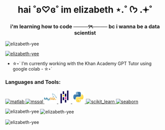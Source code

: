 <h1 align="center">hai ˚ʚ♡ɞ˚ im elizabeth ⋆.˚ ᡣ𐭩 .𖥔˚</h1>
<h3 align="center">i'm learning how to code ────୨ৎ──── bc i wanna be a data scientist</h3>

<p align="left"> <img src="https://komarev.com/ghpvc/?username=elizabeth-yee&label=Profile%20views&color=0e75b6&style=flat" alt="elizabeth-yee" /> </p>

<p align="left"> <a href="https://github.com/ryo-ma/github-profile-trophy"><img src="https://github-profile-trophy.vercel.app/?username=elizabeth-yee" alt="elizabeth-yee" /></a> </p>

- ✮⋆˙ I’m currently working with the Khan Academy GPT Tutor using google colab - ✮⋆˙


<h3 align="left">Languages and Tools:</h3>
<p align="left"> <a href="https://www.mathworks.com/" target="_blank" rel="noreferrer"> <img src="https://upload.wikimedia.org/wikipedia/commons/2/21/Matlab_Logo.png" alt="matlab" width="40" height="40"/> </a> <a href="https://www.microsoft.com/en-us/sql-server" target="_blank" rel="noreferrer"> <img src="https://www.svgrepo.com/show/303229/microsoft-sql-server-logo.svg" alt="mssql" width="40" height="40"/> </a> <a href="https://www.mysql.com/" target="_blank" rel="noreferrer"> <img src="https://raw.githubusercontent.com/devicons/devicon/master/icons/mysql/mysql-original-wordmark.svg" alt="mysql" width="40" height="40"/> </a> <a href="https://pandas.pydata.org/" target="_blank" rel="noreferrer"> <img src="https://raw.githubusercontent.com/devicons/devicon/2ae2a900d2f041da66e950e4d48052658d850630/icons/pandas/pandas-original.svg" alt="pandas" width="40" height="40"/> </a> <a href="https://www.python.org" target="_blank" rel="noreferrer"> <img src="https://raw.githubusercontent.com/devicons/devicon/master/icons/python/python-original.svg" alt="python" width="40" height="40"/> </a> <a href="https://scikit-learn.org/" target="_blank" rel="noreferrer"> <img src="https://upload.wikimedia.org/wikipedia/commons/0/05/Scikit_learn_logo_small.svg" alt="scikit_learn" width="40" height="40"/> </a> <a href="https://seaborn.pydata.org/" target="_blank" rel="noreferrer"> <img src="https://seaborn.pydata.org/_images/logo-mark-lightbg.svg" alt="seaborn" width="40" height="40"/> </a> </p>

<p><img align="left" src="https://github-readme-stats.vercel.app/api/top-langs?username=elizabeth-yee&show_icons=true&locale=en&layout=compact" alt="elizabeth-yee" /></p>

<p>&nbsp;<img align="center" src="https://github-readme-stats.vercel.app/api?username=elizabeth-yee&show_icons=true&locale=en" alt="elizabeth-yee" /></p>

<p><img align="center" src="https://github-readme-streak-stats.herokuapp.com/?user=elizabeth-yee&" alt="elizabeth-yee" /></p>
